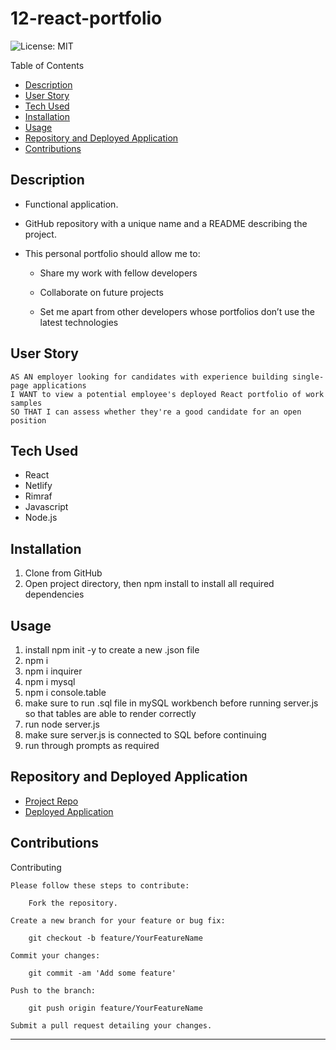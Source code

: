 # 12-react-portfolio

![License: MIT](https://img.shields.io/badge/License-MIT-yellow.svg)

Table of Contents

- [Description](#description)
- [User Story](#userstory)
- [Tech Used](#techused)
- [Installation](#installation)
- [Usage](#usage)
- [Repository and Deployed Application](#repositoryanddeployedapplication)
- [Contributions](#contributions)


## Description
* Functional application.

* GitHub repository with a unique name and a README describing the project.

* This personal portfolio should allow me to:

  * Share my work with fellow developers

  * Collaborate on future projects

  * Set me apart from other developers whose portfolios don’t use the latest technologies

## User Story
```
AS AN employer looking for candidates with experience building single-page applications
I WANT to view a potential employee's deployed React portfolio of work samples
SO THAT I can assess whether they're a good candidate for an open position
```
## Tech Used
- React
- Netlify
- Rimraf
- Javascript
- Node.js

## Installation
1. Clone from GitHub
2. Open project directory, then npm install to install all required dependencies 

## Usage
1. install npm init -y to create a new .json file
2. npm i
3. npm i inquirer
4. npm i mysql
5. npm i console.table
6. make sure to run .sql file in mySQL workbench before running server.js so that tables are able to render correctly
7. run node server.js
8. make sure server.js is connected to SQL before continuing
9. run through prompts as required 

## Repository and Deployed Application

  - [Project Repo](https://github.com/mglo196/module-12-challenge)
  - [Deployed Application](https://cerulean-truffle-12c6b4.netlify.app/)

## Contributions
Contributing

    Please follow these steps to contribute:

        Fork the repository.

    Create a new branch for your feature or bug fix:

        git checkout -b feature/YourFeatureName

    Commit your changes:

        git commit -am 'Add some feature'

    Push to the branch:

        git push origin feature/YourFeatureName

    Submit a pull request detailing your changes.

---


 
